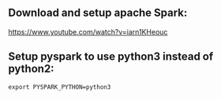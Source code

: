 ## Download and setup apache Spark:
  https://www.youtube.com/watch?v=iarn1KHeouc
  
## Setup pyspark to use python3 instead of python2:
    export PYSPARK_PYTHON=python3
